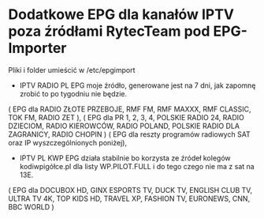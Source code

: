 # Dodatkowe EPG dla kanałów IPTV poza źródłami RytecTeam pod EPG-Importer


Pliki i folder umieścić w /etc/epgimport

- IPTV RADIO PL EPG moje źródło, generowane jest na 7 dni, jak zapomnę zrobić to po tygodniu nie będzie.

( EPG dla RADIO ZŁOTE PRZEBOJE, RMF FM, RMF MAXXX, RMF CLASSIC, TOK FM, RADIO ZET ),
( EPG dla PR 1, 2, 3, 4, POLSKIE RADIO 24, RADIO DZIECIOM, RADIO KIEROWCÓW, RADIO POLAND, POLSKIE RADIO DLA ZAGRANICY, RADIO CHOPIN )
( EPG dla reszty programów radiowych SAT oraz IP wyszczególnionych poniżej),

- IPTV PL KWP EPG działa stabilnie bo korzysta ze źródeł kolegów kodiwpigółce.pl dla listy WP.PILOT.FULL i do tego czego nie ma z sat na 13E.

( EPG dla DOCUBOX HD, GINX ESPORTS TV, DUCK TV, ENGLISH CLUB TV, ULTRA TV 4K,  TOP KIDS HD, TRAVEL XP, FASHION TV, EURONEWS, CNN, BBC WORLD )
